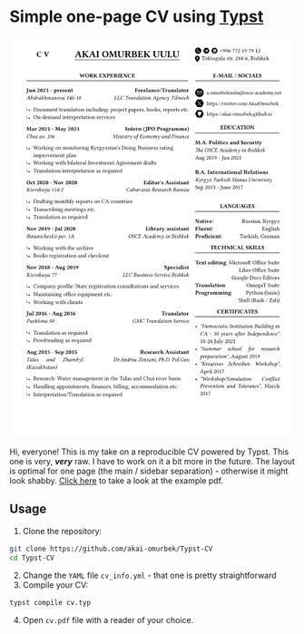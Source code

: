 # Simple one-page CV using [Typst](https://github.com/typst/typst)

![cv image](./cv.png)

Hi, everyone! This is my take on a reproducible CV powered by Typst. This one is very, ***very*** raw. I have to work on it a bit more in the future. The layout is optimal for one page (the main / sidebar separation) - otherwise it might look shabby. [Click here](cv.pdf) to take a look at the example pdf.

## Usage 

1. Clone the repository:
```sh
git clone https://github.com/akai-omurbek/Typst-CV
cd Typst-CV 
```
2. Change the `YAML` file `cv_info.yml` - that one is pretty straightforward
3. Compile your CV:
```sh
typst compile cv.typ
```
4. Open `cv.pdf` file with a reader of your choice.

